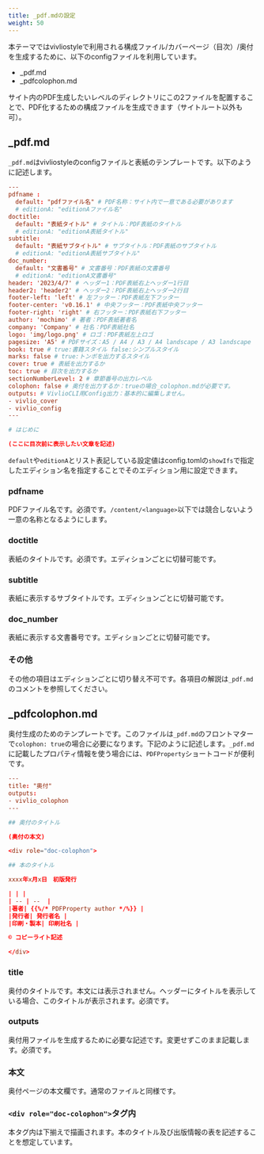 ```yaml
---
title: _pdf.mdの設定
weight: 50
---
```


本テーマではvivliostyleで利用される構成ファイル/カバーページ（目次）/奥付を生成するために、以下のconfigファイルを利用しています。

* _pdf.md
* _pdfcolophon.md

サイト内のPDF生成したいレベルのディレクトリにこの2ファイルを配置することで、PDF化するための構成ファイルを生成できます（サイトルート以外も可）。

## _pdf.md

`_pdf.md`はvivliostyleのconfigファイルと表紙のテンプレートです。以下のように記述します。

```toml
---
pdfname :
  default: "pdfファイル名" # PDF名称：サイト内で一意である必要があります
  # editionA: "editionAファイル名"
doctitle:
  default: "表紙タイトル" # タイトル：PDF表紙のタイトル
  # editionA: "editionA表紙タイトル"
subtitle:
  default: "表紙サブタイトル" # サブタイトル：PDF表紙のサブタイトル
  # editionA: "editionA表紙サブタイトル"
doc_number:
  default: "文書番号" # 文書番号：PDF表紙の文書番号
  # editionA: "editionA文書番号"
header: '2023/4/7' # ヘッダー1：PDF表紙右上ヘッダー1行目
header2: 'header2' # ヘッダー2：PDF表紙右上ヘッダー2行目
footer-left: 'left' # 左フッター：PDF表紙左下フッター
footer-center: 'v0.16.1' # 中央フッター：PDF表紙中央フッター
footer-right: 'right' # 右フッター：PDF表紙右下フッター
author: 'mochimo' # 著者：PDF表紙著者名
company: 'Company' # 社名：PDF表紙社名
logo: 'img/logo.png' # ロゴ：PDF表紙左上ロゴ
pagesize: 'A5' # PDFサイズ：A5 / A4 / A3 / A4 landscape / A3 landscape
book: true # true:書籍スタイル false:シンプルスタイル
marks: false # true:トンボを出力するスタイル
cover: true # 表紙を出力するか
toc: true # 目次を出力するか
sectionNumberLevel: 2 # 章節番号の出力レベル
colophon: false # 奥付を出力するか：trueの場合_colophon.mdが必要です。
outputs: # VivlioCLI用Config出力：基本的に編集しません。
- vivlio_cover
- vivlio_config
---

# はじめに

(ここに目次前に表示したい文章を記述)
```

`default`や`editionA`とリスト表記している設定値はconfig.tomlの`showIfs`で指定したエディション名を指定することでそのエディション用に設定できます。

### pdfname

PDFファイル名です。必須です。`/content/<language>`以下では競合しないよう一意の名称となるようにします。

### doctitle

表紙のタイトルです。必須です。エディションごとに切替可能です。

### subtitle

表紙に表示するサブタイトルです。エディションごとに切替可能です。

### doc_number

表紙に表示する文書番号です。エディションごとに切替可能です。

### その他

その他の項目はエディションごとに切り替え不可です。各項目の解説は`_pdf.md`のコメントを参照してください。

## _pdfcolophon.md

奥付生成のためのテンプレートです。このファイルは`_pdf.md`のフロントマターで`colophon: true`の場合に必要になります。下記のように記述します。`_pdf.md`に記載したプロパティ情報を使う場合には、`PDFProperty`ショートコードが便利です。

```toml
---
title: "奥付"
outputs:
- vivlio_colophon
---

## 奥付のタイトル

(奥付の本文)

<div role="doc-colophon">

## 本のタイトル

xxxx年x月x日　初版発行

| | |
| -- | --  |
|著者| {{%/* PDFProperty author */%}} |
|発行者| 発行者名 |
|印刷・製本| 印刷社名 |

© コピーライト記述

</div>
```

### title

奥付のタイトルです。本文には表示されません。ヘッダーにタイトルを表示している場合、このタイトルが表示されます。必須です。

### outputs

奥付用ファイルを生成するために必要な記述です。変更せずこのまま記載します。必須です。


### 本文

奥付ページの本文欄です。通常のファイルと同様です。

### `<div role="doc-colophon">`タグ内

本タグ内は下揃えで描画されます。本のタイトル及び出版情報の表を記述することを想定しています。
